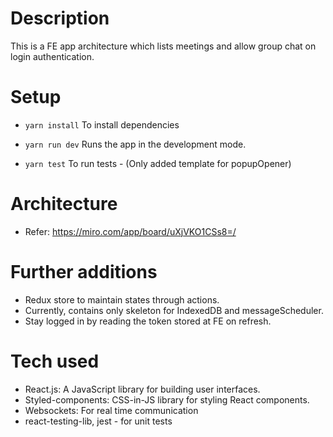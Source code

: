 # Description
This is a FE app architecture which lists meetings and allow group chat on login authentication.

# Setup
 - `yarn install` To install dependencies

 - `yarn run dev` Runs the app in the development mode.

 - `yarn test`  To run tests - (Only added template for popupOpener)

 # Architecture
 - Refer: https://miro.com/app/board/uXjVKO1CSs8=/

# Further additions
 - Redux store to maintain states through actions.
 - Currently, contains only skeleton for IndexedDB and messageScheduler.
 - Stay logged in by reading the token stored at FE on refresh.

# Tech used
 - React.js: A JavaScript library for building user interfaces.
 - Styled-components: CSS-in-JS library for styling React components.
 - Websockets: For real time communication
 - react-testing-lib, jest - for unit tests 
